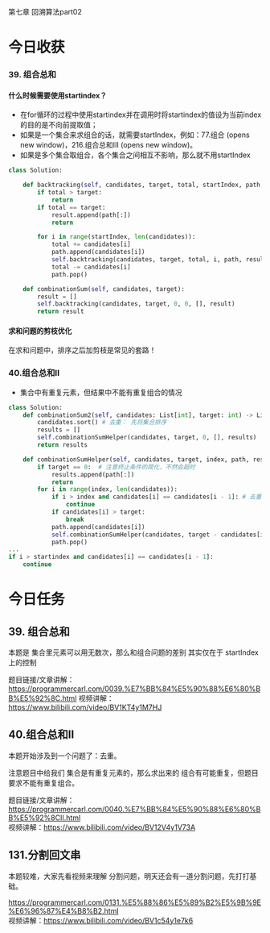 第七章 回溯算法part02
# 今日收获
### 39. 组合总和 
#### 什么时候需要使用startindex？
  - 在for循环的过程中使用startindex并在调用时将startindex的值设为当前index的目的是不向前提取值；
  - 如果是一个集合来求组合的话，就需要startIndex，例如：77.组合 (opens new window)，216.组合总和III (opens new window)。
  - 如果是多个集合取组合，各个集合之间相互不影响，那么就不用startIndex
```python
class Solution:

    def backtracking(self, candidates, target, total, startIndex, path, result):
        if total > target:
            return
        if total == target:
            result.append(path[:])
            return

        for i in range(startIndex, len(candidates)):
            total += candidates[i]
            path.append(candidates[i])
            self.backtracking(candidates, target, total, i, path, result)  # 不用i+1了，表示可以重复读取当前的数 (index+1是不重复提取）
            total -= candidates[i]
            path.pop()

    def combinationSum(self, candidates, target):
        result = []
        self.backtracking(candidates, target, 0, 0, [], result)
        return result

```
#### 求和问题的剪枝优化
在求和问题中，排序之后加剪枝是常见的套路！

### 40.组合总和II 
- 集合中有重复元素，但结果中不能有重复组合的情况
```python
class Solution:
    def combinationSum2(self, candidates: List[int], target: int) -> List[List[int]]:
        candidates.sort() # 去重： 先将集合排序
        results = []
        self.combinationSumHelper(candidates, target, 0, [], results)
        return results

    def combinationSumHelper(self, candidates, target, index, path, results):
        if target == 0:  # 注意终止条件的简化，不然会超时
            results.append(path[:])
            return
        for i in range(index, len(candidates)):
            if i > index and candidates[i] == candidates[i - 1]: # 去重
                continue  
            if candidates[i] > target:
                break  
            path.append(candidates[i])
            self.combinationSumHelper(candidates, target - candidates[i], i + 1, path, results)
            path.pop()
...
if i > startindex and candidates[i] == candidates[i - 1]:
    continue  
```

# 今日任务

## 39. 组合总和 

本题是 集合里元素可以用无数次，那么和组合问题的差别 其实仅在于 startIndex上的控制

题目链接/文章讲解：https://programmercarl.com/0039.%E7%BB%84%E5%90%88%E6%80%BB%E5%92%8C.html 
视频讲解：https://www.bilibili.com/video/BV1KT4y1M7HJ  

## 40.组合总和II 

本题开始涉及到一个问题了：去重。

注意题目中给我们 集合是有重复元素的，那么求出来的 组合有可能重复，但题目要求不能有重复组合。 

题目链接/文章讲解：https://programmercarl.com/0040.%E7%BB%84%E5%90%88%E6%80%BB%E5%92%8CII.html   
视频讲解：https://www.bilibili.com/video/BV12V4y1V73A


## 131.分割回文串  

本题较难，大家先看视频来理解 分割问题，明天还会有一道分割问题，先打打基础。 

https://programmercarl.com/0131.%E5%88%86%E5%89%B2%E5%9B%9E%E6%96%87%E4%B8%B2.html  
视频讲解：https://www.bilibili.com/video/BV1c54y1e7k6  

